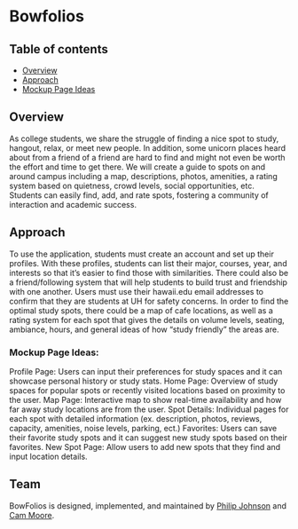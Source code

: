 # Bowfolios

## Table of contents

* [Overview](#overview)
* [Approach](#approach)
* [Mockup Page Ideas](#mockup-page-ideas)

## Overview

As college students, we share the struggle of finding a nice spot to study, hangout, relax, or meet new people. In addition, some unicorn places heard about from a friend of a friend are hard to find and might not even be worth the effort and time to get there. We will create a guide to spots on and around campus including a map, descriptions, photos, amenities, a rating system based on quietness, crowd levels, social opportunities, etc. Students can easily find, add, and rate spots, fostering a community of interaction and academic success.

## Approach

To use the application, students must create an account and set up their profiles. With these profiles, students can list their major, courses, year, and interests so that it’s easier to find those with similarities. There could also be a friend/following system that will help students to build trust and friendship with one another. Users must use their hawaii.edu email addresses to confirm that they are students at UH for safety concerns. In order to find the optimal study spots, there could be a map of cafe locations, as well as a rating system for each spot that gives the details on volume levels, seating, ambiance, hours, and general ideas of how “study friendly” the areas are.

### Mockup Page Ideas:

Profile Page: Users can input their preferences for study spaces and it can showcase personal history or study stats. 
Home Page: Overview of study spaces for popular spots or recently visited locations based on proximity to the user.
Map Page: Interactive map to show real-time availability and how far away study locations are from the user.
Spot Details: Individual pages for each spot with detailed information (ex. description, photos, reviews, capacity, amenities, noise levels, parking, ect.)
Favorites: Users can save their favorite study spots and it can suggest new study spots based on their favorites.
New Spot Page: Allow users to add new spots that they find and input location details.

## Team

BowFolios is designed, implemented, and maintained by [Philip Johnson](https://philipmjohnson.org) and [Cam Moore](https://cammoore.github.io/).
